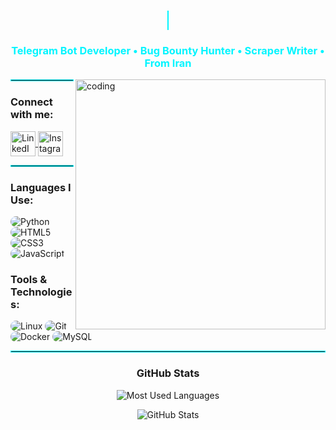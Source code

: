 <h1 align="center">
  <span style="color:#00f5ff; font-family: 'Courier New', Courier, monospace;">
    <span id="typing"></span>
    <span style="border-right: .1em solid #00f5ff"></span>
  </span>
</h1>

<h3 align="center" style="color:#00f5ff;">Telegram Bot Developer • Bug Bounty Hunter • Scraper Writer • From Iran</h3>

<img align="right" alt="coding" width="400" src="https://mir-s3-cdn-cf.behance.net/project_modules/hd/06f21a161921919.63cd7887d0a70.gif">

<hr style="border: 1px solid #00F5FF;" />

<h3 align="left">Connect with me:</h3>
<p align="left">
  <a href="https://linkedin.com/in/sobhanmoqadam" target="_blank">
    <img align="center" src="https://img.icons8.com/ios-filled/50/00F5FF/linkedin.png" alt="LinkedIn" height="40" width="40" />
  </a>
  <a href="https://instagram.com/cyber_nest" target="_blank">
    <img align="center" src="https://img.icons8.com/ios-filled/50/00F5FF/instagram-new.png" alt="Instagram" height="40" width="40" />
  </a>
</p>

<hr style="border: 1px solid #00F5FF;" />

<h3 align="left">Languages I Use:</h3>
<p align="left">
  <img src="https://img.shields.io/badge/Python-171717?style=for-the-badge&logo=python&logoColor=00F5FF" alt="Python" style="border-radius:15px"/>
  <img src="https://img.shields.io/badge/HTML5-171717?style=for-the-badge&logo=html5&logoColor=00F5FF" alt="HTML5" style="border-radius:15px"/>
  <img src="https://img.shields.io/badge/CSS3-171717?style=for-the-badge&logo=css3&logoColor=00F5FF" alt="CSS3" style="border-radius:15px"/>
  <img src="https://img.shields.io/badge/JavaScript-171717?style=for-the-badge&logo=javascript&logoColor=00F5FF" alt="JavaScript" style="border-radius:15px"/>
</p>

<h3 align="left">Tools & Technologies:</h3>
<p align="left">
  <img src="https://img.shields.io/badge/Linux-171717?style=for-the-badge&logo=linux&logoColor=00F5FF" alt="Linux" style="border-radius:15px"/>
  <img src="https://img.shields.io/badge/Git-171717?style=for-the-badge&logo=git&logoColor=00F5FF" alt="Git" style="border-radius:15px"/>
  <img src="https://img.shields.io/badge/Docker-171717?style=for-the-badge&logo=docker&logoColor=00F5FF" alt="Docker" style="border-radius:15px"/>
  <img src="https://img.shields.io/badge/MySQL-171717?style=for-the-badge&logo=mysql&logoColor=00F5FF" alt="MySQL" style="border-radius:15px"/>
</p>

<hr style="border: 1px solid #00F5FF;" />

<h3 align="center">GitHub Stats</h3>
<p align="center">
  <img src="https://github-readme-stats.vercel.app/api/top-langs/?username=SoBiMoqadam&langs_count=10&layout=compact&theme=dark&hide_border=true&bg_color=171717&title_color=00F5FF&icon_color=00F5FF&text_color=ffffff&count_private=true" alt="Most Used Languages"/>
</p>

<p align="center">
  <img src="https://github-readme-stats.vercel.app/api?username=SoBiMoqadam&show_icons=true&count_private=true&theme=dark&hide_border=true&bg_color=171717&title_color=00F5FF&icon_color=00F5FF&text_color=ffffff" alt="GitHub Stats"/>
</p>

<script>
const text = "Hi, Sobhan Moqadam";
let idx = 0;
function type() {
  if (idx < text.length) {
    document.getElementById("typing").innerHTML += text.charAt(idx);
    idx++;
    setTimeout(type, 150);
  }
}
type();
</script>
